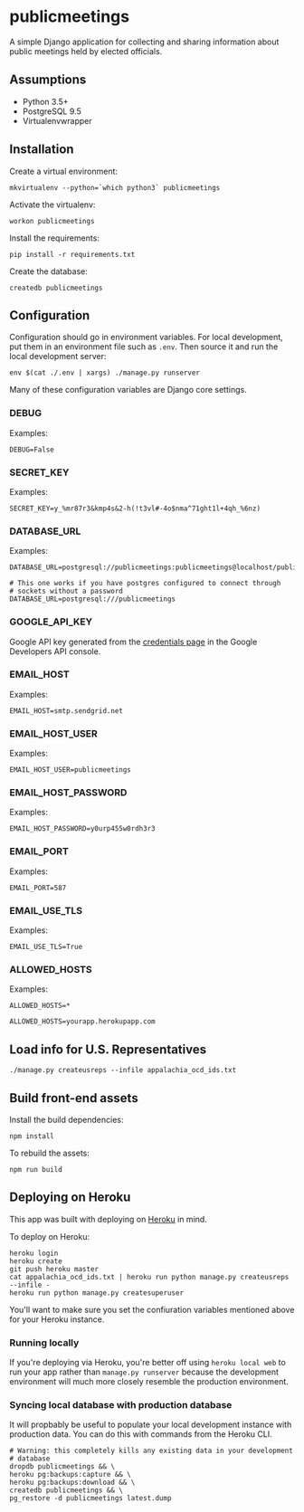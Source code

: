 publicmeetings
==============

A simple Django application for collecting and sharing information about public meetings held by elected officials.

Assumptions
-----------

* Python 3.5+
* PostgreSQL 9.5
* Virtualenvwrapper

Installation
------------

Create a virtual environment:

    mkvirtualenv --python=`which python3` publicmeetings

Activate the virtualenv:

    workon publicmeetings

Install the requirements:

    pip install -r requirements.txt


Create the database:

    createdb publicmeetings


Configuration
-------------

Configuration should go in environment variables.  For local development, put them in an environment file such as `.env`.  Then source it and run the local development server:

    env $(cat ./.env | xargs) ./manage.py runserver

Many of these configuration variables are Django core settings.

### DEBUG

Examples:

    DEBUG=False


### SECRET_KEY

Examples:

    SECRET_KEY=y_%mr87r3&kmp4s&2-h(!t3vl#-4o$nma^71ght1l+4qh_%6nz)

### DATABASE_URL

Examples:

    DATABASE_URL=postgresql://publicmeetings:publicmeetings@localhost/publicmeetings

    # This one works if you have postgres configured to connect through
    # sockets without a password
    DATABASE_URL=postgresql:///publicmeetings

### GOOGLE_API_KEY

Google API key generated from the [credentials page](https://console.developers.google.com/apis/credentials) in the Google Developers API console.

### EMAIL_HOST

Examples:

    EMAIL_HOST=smtp.sendgrid.net

### EMAIL_HOST_USER

Examples:

    EMAIL_HOST_USER=publicmeetings

### EMAIL_HOST_PASSWORD

Examples:

    EMAIL_HOST_PASSWORD=y0urp455w0rdh3r3

### EMAIL_PORT

Examples:

    EMAIL_PORT=587

### EMAIL_USE_TLS

Examples:

    EMAIL_USE_TLS=True

### ALLOWED_HOSTS

Examples:

    ALLOWED_HOSTS=*

    ALLOWED_HOSTS=yourapp.herokupapp.com


Load info for U.S. Representatives
----------------------------------

    ./manage.py createusreps --infile appalachia_ocd_ids.txt

Build front-end assets
----------------------

Install the build dependencies:

    npm install

To rebuild the assets:

    npm run build

Deploying on Heroku
-------------------

This app was built with deploying on [Heroku](https://www.heroku.com/) in mind.

To deploy on Heroku:

    heroku login
    heroku create
    git push heroku master
    cat appalachia_ocd_ids.txt | heroku run python manage.py createusreps --infile -
    heroku run python manage.py createsuperuser

You'll want to make sure you set the confiuration variables mentioned above for your Heroku instance.

### Running locally

If you're deploying via Heroku, you're better off using `heroku local web` to run your app rather than `manage.py runserver` because the development environment will much more closely resemble the production environment.

### Syncing local database with production database

It will propbably be useful to populate your local development instance with production data.  You can do this with commands from the Heroku CLI.

    # Warning: this completely kills any existing data in your development
    # database
    dropdb publicmeetings && \
    heroku pg:backups:capture && \
    heroku pg:backups:download && \
    createdb publicmeetings && \
    pg_restore -d publicmeetings latest.dump
